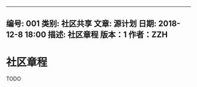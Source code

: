 --------------------------------------------------------------------------------
编号: 001
类别: 社区共享
文章: 源计划
日期: 2018-12-8 18:00
描述: 社区章程
版本：1
作者：ZZH
--------------------------------------------------------------------------------

社区章程
============

TODO